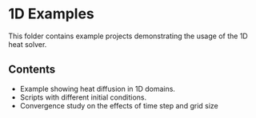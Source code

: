 # 1D Examples

This folder contains example projects demonstrating the usage of the 1D heat solver.

## Contents

- Example showing heat diffusion in 1D domains.
- Scripts with different initial conditions.
- Convergence study on the effects of time step and grid size
